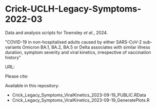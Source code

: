# Crick-UCLH-Legacy-Symptoms-2022-03

Data and analysis scripts for Townsley *et al.*, 2024.

"COVID-19 in non-hospitalised adults caused by either SARS-CoV-2 sub-variants Omicron BA.1, BA.2, BA.5 or Delta associates with similar illness duration, symptom severity and viral kinetics, irrespective of vaccination history"

URL:

Please cite:

Available in this repository:
* Crick_Legacy_Symptoms_ViralKinetics_2023-09-19_PUBLIC.RData
* Crick_Legacy_Symptoms_ViralKinetics_2023-09-19_GeneratePlots.R
